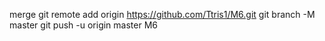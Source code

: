 merge git remote add origin https://github.com/Ttris1/M6.git
git branch -M master
git push -u origin master M6
